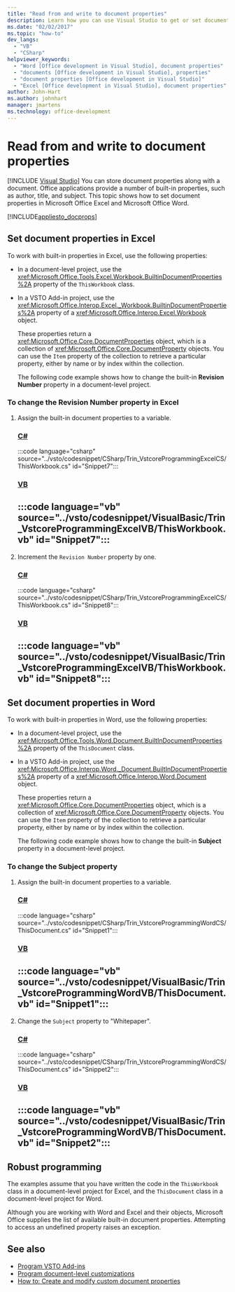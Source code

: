 ```yaml
---
title: "Read from and write to document properties"
description: Learn how you can use Visual Studio to get or set document properties in Microsoft Excel and Microsoft Word.
ms.date: "02/02/2017"
ms.topic: "how-to"
dev_langs:
  - "VB"
  - "CSharp"
helpviewer_keywords:
  - "Word [Office development in Visual Studio], document properties"
  - "documents [Office development in Visual Studio], properties"
  - "document properties [Office development in Visual Studio]"
  - "Excel [Office development in Visual Studio], document properties"
author: John-Hart
ms.author: johnhart
manager: jmartens
ms.technology: office-development
---
```

# Read from and write to document properties

 [!INCLUDE [Visual Studio](~/includes/applies-to-version/vs-windows-only.md)]
  You can store document properties along with a document. Office applications provide a number of built-in properties, such as author, title, and subject. This topic shows how to set document properties in Microsoft Office Excel and Microsoft Office Word.

 [!INCLUDE[appliesto_docprops](../vsto/includes/appliesto-docprops-md.md)]

## Set document properties in Excel
 To work with built-in properties in Excel, use the following properties:

- In a document-level project, use the <xref:Microsoft.Office.Tools.Excel.Workbook.BuiltinDocumentProperties%2A> property of the `ThisWorkbook` class.

- In a VSTO Add-in project, use the <xref:Microsoft.Office.Interop.Excel._Workbook.BuiltinDocumentProperties%2A> property of a <xref:Microsoft.Office.Interop.Excel.Workbook> object.

  These properties return a <xref:Microsoft.Office.Core.DocumentProperties> object, which is a collection of <xref:Microsoft.Office.Core.DocumentProperty> objects. You can use the `Item` property of the collection to retrieve a particular property, either by name or by index within the collection.

  The following code example shows how to change the built-in **Revision Number** property in a document-level project.

### To change the Revision Number property in Excel

1. Assign the built-in document properties to a variable.

     ### [C#](#tab/csharp)
     :::code language="csharp" source="../vsto/codesnippet/CSharp/Trin_VstcoreProgrammingExcelCS/ThisWorkbook.cs" id="Snippet7":::

     ### [VB](#tab/vb)
     :::code language="vb" source="../vsto/codesnippet/VisualBasic/Trin_VstcoreProgrammingExcelVB/ThisWorkbook.vb" id="Snippet7":::
     ---

2. Increment the `Revision Number` property by one.

     ### [C#](#tab/csharp)
     :::code language="csharp" source="../vsto/codesnippet/CSharp/Trin_VstcoreProgrammingExcelCS/ThisWorkbook.cs" id="Snippet8":::

     ### [VB](#tab/vb)
     :::code language="vb" source="../vsto/codesnippet/VisualBasic/Trin_VstcoreProgrammingExcelVB/ThisWorkbook.vb" id="Snippet8":::
     ---

## Set document properties in Word
 To work with built-in properties in Word, use the following properties:

- In a document-level project, use the <xref:Microsoft.Office.Tools.Word.Document.BuiltInDocumentProperties%2A> property of the `ThisDocument` class.

- In a VSTO Add-in project, use the <xref:Microsoft.Office.Interop.Word._Document.BuiltInDocumentProperties%2A> property of a <xref:Microsoft.Office.Interop.Word.Document> object.

  These properties return a <xref:Microsoft.Office.Core.DocumentProperties> object, which is a collection of <xref:Microsoft.Office.Core.DocumentProperty> objects. You can use the `Item` property of the collection to retrieve a particular property, either by name or by index within the collection.

  The following code example shows how to change the built-in **Subject** property in a document-level project.

### To change the Subject property

1. Assign the built-in document properties to a variable.

     ### [C#](#tab/csharp)
     :::code language="csharp" source="../vsto/codesnippet/CSharp/Trin_VstcoreProgrammingWordCS/ThisDocument.cs" id="Snippet1":::

     ### [VB](#tab/vb)
     :::code language="vb" source="../vsto/codesnippet/VisualBasic/Trin_VstcoreProgrammingWordVB/ThisDocument.vb" id="Snippet1":::
     ---

2. Change the `Subject` property to "Whitepaper".

     ### [C#](#tab/csharp)
     :::code language="csharp" source="../vsto/codesnippet/CSharp/Trin_VstcoreProgrammingWordCS/ThisDocument.cs" id="Snippet2":::

     ### [VB](#tab/vb)
     :::code language="vb" source="../vsto/codesnippet/VisualBasic/Trin_VstcoreProgrammingWordVB/ThisDocument.vb" id="Snippet2":::
     ---

## Robust programming
 The examples assume that you have written the code in the `ThisWorkbook` class in a document-level project for Excel, and the `ThisDocument` class in a document-level project for Word.

 Although you are working with Word and Excel and their objects, Microsoft Office supplies the list of available built-in document properties. Attempting to access an undefined property raises an exception.

## See also
- [Program VSTO Add-ins](../vsto/programming-vsto-add-ins.md)
- [Program document-level customizations](../vsto/programming-document-level-customizations.md)
- [How to: Create and modify custom document properties](../vsto/how-to-create-and-modify-custom-document-properties.md)
